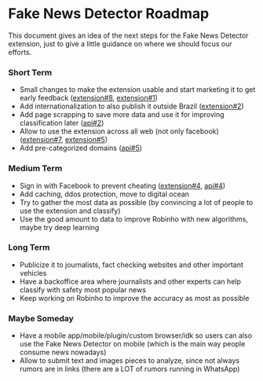 Fake News Detector Roadmap
==========================

This document gives an idea of the next steps for the Fake News Detector extension, just to give a little guidance on where we should focus our efforts.

### Short Term

- Small changes to make the extension usable and start marketing it to get early feedback ([extension#8](https://github.com/fake-news-detector/extension/issues/8), [extension#1](https://github.com/fake-news-detector/extension/issues/1))
- Add internationalization to also publish it outside Brazil ([extension#2](https://github.com/fake-news-detector/extension/issues/2))
- Add page scrapping to save more data and use it for improving classification later ([api#2](https://github.com/fake-news-detector/api/issues/2))
- Allow to use the extension across all web (not only facebook) ([extension#7](https://github.com/fake-news-detector/extension/issues/7),  [extension#5](https://github.com/fake-news-detector/extension/issues/7))
- Add pre-categorized domains
([api#5](https://github.com/fake-news-detector/api/issues/5))

### Medium Term

- Sign in with Facebook to prevent cheating ([extension#4](https://github.com/fake-news-detector/extension/issues/4), [api#4](https://github.com/fake-news-detector/api/issues/4))
- Add caching, ddos protection, move to digital ocean
- Try to gather the most data as possible (by convincing a lot of people to use the extension and classify)
- Use the good amount to data to improve Robinho with new algorithms, maybe try deep learning

### Long Term

- Publicize it to journalists, fact checking websites and other important vehicles
- Have a backoffice area where journalists and other experts can help classify with safety most popular news
- Keep working on Robinho to improve the accuracy as most as possible

### Maybe Someday

- Have a mobile app/mobile/plugin/custom browser/idk so users can also use the Fake News Detector on mobile (which is the main way people consume news nowadays)
- Allow to submit text and images pieces to analyze, since not always rumors are in links (there are a LOT of rumors running in WhatsApp)
